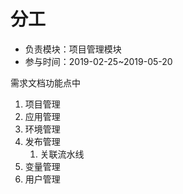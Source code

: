 # 分工

* 负责模块：项目管理模块
* 参与时间：2019-02-25~2019-05-20

需求文档功能点中

1. 项目管理
2. 应用管理
3. 环境管理
4. 发布管理
   1. 关联流水线
5. 变量管理
6. 用户管理
